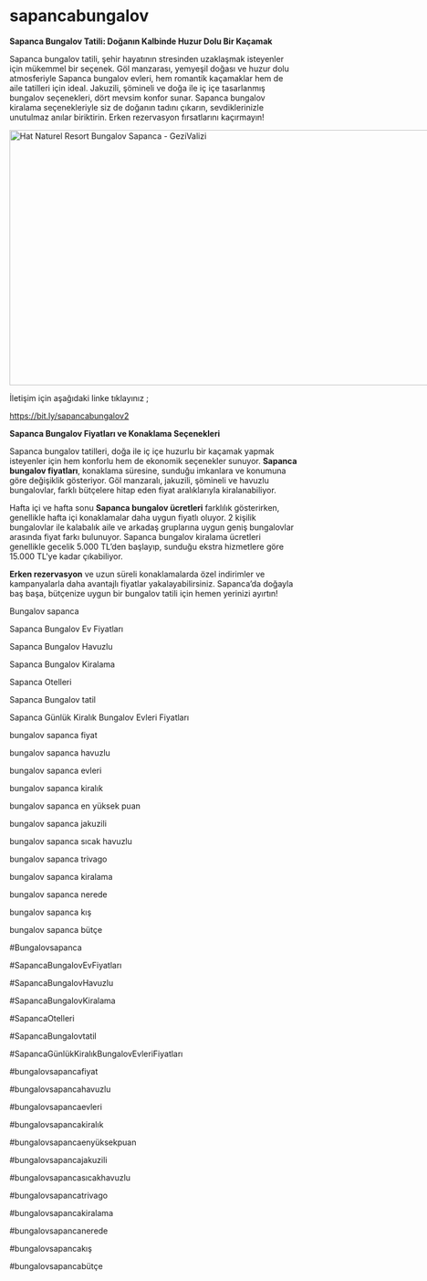 # sapancabungalov
**Sapanca Bungalov Tatili: Doğanın Kalbinde Huzur Dolu Bir Kaçamak**

Sapanca bungalov tatili, şehir hayatının stresinden uzaklaşmak isteyenler için mükemmel bir seçenek. Göl manzarası, yemyeşil doğası ve huzur dolu atmosferiyle Sapanca bungalov evleri, hem romantik kaçamaklar hem de aile tatilleri için ideal. Jakuzili, şömineli ve doğa ile iç içe tasarlanmış bungalov seçenekleri, dört mevsim konfor sunar. Sapanca bungalov kiralama seçenekleriyle siz de doğanın tadını çıkarın, sevdiklerinizle unutulmaz anılar biriktirin. Erken rezervasyon fırsatlarını kaçırmayın!

<img src="https://cdn.gezivalizi.com/media/2024/08/hat-naturel-sapanca-bungalov-dis-2.webp" jsaction="" class="sFlh5c FyHeAf iPVvYb" style="max-width: 1200px; height: 447px; margin: 0px; width: 766px;" alt="Hat Naturel Resort Bungalov Sapanca - GeziValizi" jsname="kn3ccd" aria-hidden="false">

İletişim için aşağıdaki linke tıklayınız ; 

https://bit.ly/sapancabungalov2

**Sapanca Bungalov Fiyatları ve Konaklama Seçenekleri**

Sapanca bungalov tatilleri, doğa ile iç içe huzurlu bir kaçamak yapmak isteyenler için hem konforlu hem de ekonomik seçenekler sunuyor. **Sapanca bungalov fiyatları**, konaklama süresine, sunduğu imkanlara ve konumuna göre değişiklik gösteriyor. Göl manzaralı, jakuzili, şömineli ve havuzlu bungalovlar, farklı bütçelere hitap eden fiyat aralıklarıyla kiralanabiliyor. 

Hafta içi ve hafta sonu **Sapanca bungalov ücretleri** farklılık gösterirken, genellikle hafta içi konaklamalar daha uygun fiyatlı oluyor. 2 kişilik bungalovlar ile kalabalık aile ve arkadaş gruplarına uygun geniş bungalovlar arasında fiyat farkı bulunuyor. Sapanca bungalov kiralama ücretleri genellikle gecelik 5.000 TL’den başlayıp, sunduğu ekstra hizmetlere göre 15.000 TL'ye kadar çıkabiliyor. 

**Erken rezervasyon** ve uzun süreli konaklamalarda özel indirimler ve kampanyalarla daha avantajlı fiyatlar yakalayabilirsiniz. Sapanca’da doğayla baş başa, bütçenize uygun bir bungalov tatili için hemen yerinizi ayırtın!

Bungalov sapanca

Sapanca Bungalov Ev Fiyatları

Sapanca Bungalov Havuzlu

Sapanca Bungalov Kiralama

Sapanca Otelleri

Sapanca Bungalov tatil

Sapanca Günlük Kiralık Bungalov Evleri Fiyatları

bungalov sapanca fiyat

bungalov sapanca havuzlu

bungalov sapanca evleri

bungalov sapanca kiralık

bungalov sapanca en yüksek puan

bungalov sapanca jakuzili

bungalov sapanca sıcak havuzlu

bungalov sapanca trivago

bungalov sapanca kiralama

bungalov sapanca nerede

bungalov sapanca kış

bungalov sapanca bütçe

#Bungalovsapanca

#SapancaBungalovEvFiyatları

#SapancaBungalovHavuzlu

#SapancaBungalovKiralama

#SapancaOtelleri

#SapancaBungalovtatil

#SapancaGünlükKiralıkBungalovEvleriFiyatları

#bungalovsapancafiyat

#bungalovsapancahavuzlu

#bungalovsapancaevleri

#bungalovsapancakiralık

#bungalovsapancaenyüksekpuan

#bungalovsapancajakuzili

#bungalovsapancasıcakhavuzlu

#bungalovsapancatrivago

#bungalovsapancakiralama

#bungalovsapancanerede

#bungalovsapancakış

#bungalovsapancabütçe
